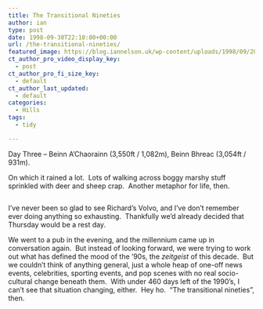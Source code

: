```yaml
---
title: The Transitional Nineties
author: ian
type: post
date: 1998-09-30T22:10:00+00:00
url: /the-transitional-nineties/
featured_image: https://blog.iannelson.uk/wp-content/uploads/1998/09/2013_03_04_22_23_01-1.jpg
ct_author_pro_video_display_key:
  - post
ct_author_pro_fi_size_key:
  - default
ct_author_last_updated:
  - default
categories:
  - Hills
tags:
  - tidy

---
```

Day Three &#8211; Beinn A&#8217;Chaorainn (3,550ft / 1,082m), Beinn Bhreac (3,054ft / 931m).

On which it rained a lot.  Lots of walking across boggy marshy stuff sprinkled with deer and sheep crap.  Another metaphor for life, then.<figure class="kg-card kg-image-card">

<img decoding="async" src="https://blog.iannelson.uk/wp-content/uploads/2023/08/2013_03_04_22_23_01.jpg" class="kg-image" alt loading="lazy" /> </figure> 

I&#8217;ve never been so glad to see Richard&#8217;s Volvo, and I&#8217;ve don&#8217;t remember ever doing anything so exhausting.  Thankfully we&#8217;d already decided that Thursday would be a rest day.

We went to a pub in the evening, and the millennium came up in conversation again.  But instead of looking forward, we were trying to work out what has defined the mood of the &#8217;90s, the _zeitgeist_ of this decade.  But we couldn&#8217;t think of anything general, just a whole heap of one-off news events, celebrities, sporting events, and pop scenes with no real socio-cultural change beneath them.  With under 460 days left of the 1990&#8217;s, I can&#8217;t see that situation changing, either.  Hey ho.  &#8220;The transitional nineties&#8221;, then.